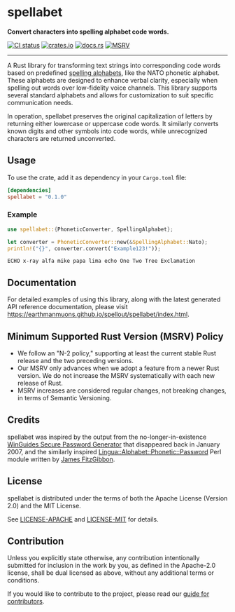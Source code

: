 # spellabet

**Convert characters into spelling alphabet code words.**

[![CI status](https://img.shields.io/github/actions/workflow/status/EarthmanMuons/spellout/rust.yml?event=merge_group&label=ci&logo=github)](https://github.com/EarthmanMuons/spellout/actions?query=event%3Amerge_group)
[![crates.io](https://img.shields.io/crates/v/spellabet)](https://crates.io/crates/spellabet/)
[![docs.rs](https://img.shields.io/docsrs/spellabet)](https://docs.rs/spellabet/0.1.0/spellabet/)
[![MSRV](https://img.shields.io/badge/rust-1.64%2B-blue)](https://doc.rust-lang.org/cargo/reference/manifest.html#the-rust-version-field)

---

A Rust library for transforming text strings into corresponding code words based
on predefined [spelling alphabets][], like the NATO phonetic alphabet. These
alphabets are designed to enhance verbal clarity, especially when spelling out
words over low-fidelity voice channels. This library supports several standard
alphabets and allows for customization to suit specific communication needs.

In operation, spellabet preserves the original capitalization of letters by
returning either lowercase or uppercase code words. It similarly converts known
digits and other symbols into code words, while unrecognized characters are
returned unconverted.

[spelling alphabets]: https://en.wikipedia.org/wiki/Spelling_alphabet

## Usage

To use the crate, add it as dependency in your `Cargo.toml` file:

```toml
[dependencies]
spellabet = "0.1.0"
```

### Example

```rust
use spellabet::{PhoneticConverter, SpellingAlphabet};

let converter = PhoneticConverter::new(&SpellingAlphabet::Nato);
println!("{}", converter.convert("Example123!"));
```

```
ECHO x-ray alfa mike papa lima echo One Two Tree Exclamation
```

## Documentation

For detailed examples of using this library, along with the latest generated API
reference documentation, please visit
<https://earthmanmuons.github.io/spellout/spellabet/index.html>.

## Minimum Supported Rust Version (MSRV) Policy

- We follow an "N-2 policy," supporting at least the current stable Rust release
  and the two preceding versions.
- Our MSRV only advances when we adopt a feature from a newer Rust version. We
  do not increase the MSRV systematically with each new release of Rust.
- MSRV increases are considered regular changes, not breaking changes, in terms
  of Semantic Versioning.

## Credits

spellabet was inspired by the output from the no-longer-in-existence [WinGuides
Secure Password Generator][WinGuides] that disappeared back in January 2007, and
the similarly inspired [Lingua::Alphabet::Phonetic::Password][Lingua] Perl
module written by [James FitzGibbon][@jf647].

[WinGuides]:
  https://web.archive.org/web/20070106073206/www.winguides.com/security/password.php
[Lingua]: https://github.com/jf647/Lingua-Alphabet-Phonetic-Password/
[@jf647]: https://github.com/jf647/

## License

spellabet is distributed under the terms of both the Apache License (Version
2.0) and the MIT License.

See [LICENSE-APACHE][] and [LICENSE-MIT][] for details.

[LICENSE-APACHE]:
  https://github.com/EarthmanMuons/spellout/blob/main/LICENSE-APACHE
[LICENSE-MIT]: https://github.com/EarthmanMuons/spellout/blob/main/LICENSE-MIT

## Contribution

Unless you explicitly state otherwise, any contribution intentionally submitted
for inclusion in the work by you, as defined in the Apache-2.0 license, shall be
dual licensed as above, without any additional terms or conditions.

If you would like to contribute to the project, please read our [guide for
contributors][CONTRIBUTING.md].

[CONTRIBUTING.md]:
  https://github.com/EarthmanMuons/spellout/blob/main/CONTRIBUTING.md
